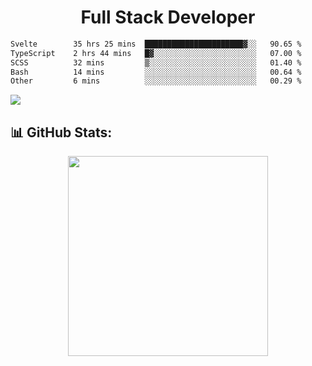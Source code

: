   <h1 align="center" font="bold">
Full Stack Developer 
</h1>


 <!--START_SECTION:waka-->

```txt
Svelte        35 hrs 25 mins  ██████████████████████▓░░   90.65 %
TypeScript    2 hrs 44 mins   █▓░░░░░░░░░░░░░░░░░░░░░░░   07.00 %
SCSS          32 mins         ▒░░░░░░░░░░░░░░░░░░░░░░░░   01.40 %
Bash          14 mins         ░░░░░░░░░░░░░░░░░░░░░░░░░   00.64 %
Other         6 mins          ░░░░░░░░░░░░░░░░░░░░░░░░░   00.29 %
```

<!--END_SECTION:waka-->

  <p align="start">
   
<a href="https://linkedin.com/in/Abhishek">
<img src="https://skillicons.dev/icons?i=cpp,java,python,html,css,js,postgres,mongodb,linux,bash,git,github,react,express,nodejs,nextjs,gcp,docker,vscode,postman,powershell,githubactions,&theme=dark&perline=10" />
</a>
</p>



## 📊 GitHub Stats:

 <div align="center">

 <!-- github streak start -->

<img width=320 src="https://github-readme-streak-stats.herokuapp.com/?user=Abhishek9503&layout=compact"  />

<!-- github streak end -->
